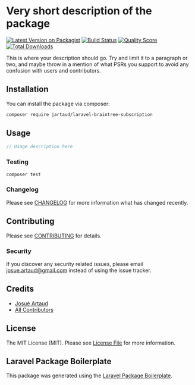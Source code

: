 # Very short description of the package

[![Latest Version on Packagist](https://img.shields.io/packagist/v/jartaud/laravel-braintree-subscription.svg?style=flat-square)](https://packagist.org/packages/jartaud/laravel-braintree-subscription)
[![Build Status](https://img.shields.io/travis/jartaud/laravel-braintree-subscription/master.svg?style=flat-square)](https://travis-ci.org/jartaud/laravel-braintree-subscription)
[![Quality Score](https://img.shields.io/scrutinizer/g/jartaud/laravel-braintree-subscription.svg?style=flat-square)](https://scrutinizer-ci.com/g/jartaud/laravel-braintree-subscription)
[![Total Downloads](https://img.shields.io/packagist/dt/jartaud/laravel-braintree-subscription.svg?style=flat-square)](https://packagist.org/packages/jartaud/laravel-braintree-subscription)

This is where your description should go. Try and limit it to a paragraph or two, and maybe throw in a mention of what PSRs you support to avoid any confusion with users and contributors.

## Installation

You can install the package via composer:

```bash
composer require jartaud/laravel-braintree-subscription
```

## Usage

``` php
// Usage description here
```

### Testing

``` bash
composer test
```

### Changelog

Please see [CHANGELOG](CHANGELOG.md) for more information what has changed recently.

## Contributing

Please see [CONTRIBUTING](CONTRIBUTING.md) for details.

### Security

If you discover any security related issues, please email josue.artaud@gmail.com instead of using the issue tracker.

## Credits

- [Josué Artaud](https://github.com/jartaud)
- [All Contributors](../../contributors)

## License

The MIT License (MIT). Please see [License File](LICENSE.md) for more information.

## Laravel Package Boilerplate

This package was generated using the [Laravel Package Boilerplate](https://laravelpackageboilerplate.com).